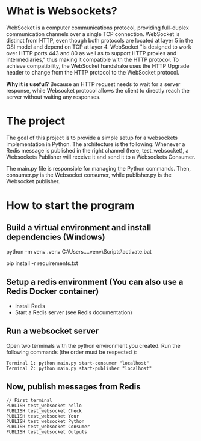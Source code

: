 # What is Websockets?

WebSocket is a computer communications protocol, providing full-duplex communication channels over a single 
TCP connection. WebSocket is distinct from HTTP, even though both protocols are located at layer 5 in the OSI model 
and depend on TCP at layer 4. WebSocket "is designed to work over HTTP ports 443 and 80 as 
well as to support HTTP proxies and intermediaries," thus making it compatible with the HTTP protocol. 
To achieve compatibility, the WebSocket handshake uses the HTTP Upgrade header to change from the HTTP protocol 
to the WebSocket protocol.

**Why it is useful?** Because an HTTP request needs to wait for a server response, while Websocket protocol allows 
the client to directly reach the server without waiting any responses. 


# The project

The goal of this project is to provide a simple setup for a websockets implementation in Python. The architecture is 
the following: Whenever a Redis message is published in the right channel (here, test_websocket), a Websockets
Publisher will receive it and send it to a Websockets Consumer.

The main.py file is responsible for managing the Python commands. Then, consumer.py is the Websocket consumer, while 
publisher.py is the Websocket publisher.  

# How to start the program

## Build a virtual environment and install dependencies (Windows)

python -m venv .venv
C:\Users\...\.venv\Scripts\activate.bat

pip install -r requirements.txt

## Setup a redis environment (You can also use a Redis Docker container)

- Install Redis
- Start a Redis server (see Redis documentation)


## Run a websocket server

Open two terminals with the python environment you created. Run the following commands (the order must be respected
):

```
Terminal 1: python main.py start-consumer "localhost"
Terminal 2: python main.py start-publisher "localhost"
```

## Now, publish messages from Redis

```
// First terminal
PUBLISH test_websocket hello
PUBLISH test_websocket Check 
PUBLISH test_websocket Your
PUBLISH test_websocket Python
PUBLISH test_websocket Consumer
PUBLISH test_websocket Outputs
```
